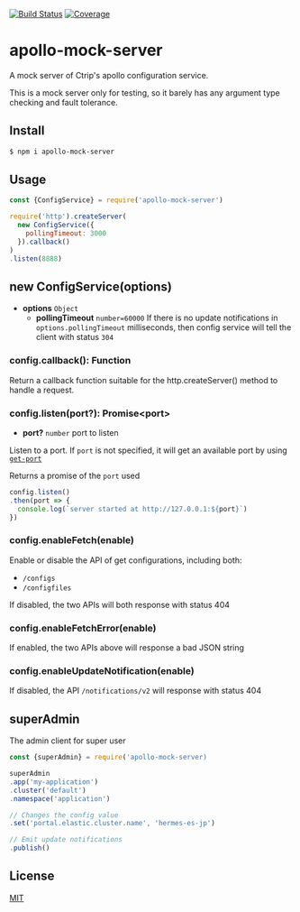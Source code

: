 [![Build Status](https://travis-ci.org/kaelzhang/apollo-mock-server.svg?branch=master)](https://travis-ci.org/kaelzhang/apollo-mock-server)
[![Coverage](https://codecov.io/gh/kaelzhang/apollo-mock-server/branch/master/graph/badge.svg)](https://codecov.io/gh/kaelzhang/apollo-mock-server)
<!-- optional appveyor tst
[![Windows Build Status](https://ci.appveyor.com/api/projects/status/github/kaelzhang/apollo-mock-server?branch=master&svg=true)](https://ci.appveyor.com/project/kaelzhang/apollo-mock-server)
-->
<!-- optional npm version
[![NPM version](https://badge.fury.io/js/apollo-mock-server.svg)](http://badge.fury.io/js/apollo-mock-server)
-->
<!-- optional npm downloads
[![npm module downloads per month](http://img.shields.io/npm/dm/apollo-mock-server.svg)](https://www.npmjs.org/package/apollo-mock-server)
-->
<!-- optional dependency status
[![Dependency Status](https://david-dm.org/kaelzhang/apollo-mock-server.svg)](https://david-dm.org/kaelzhang/apollo-mock-server)
-->

# apollo-mock-server

A mock server of Ctrip's apollo configuration service.

This is a mock server only for testing, so it barely has any argument type checking and fault tolerance.

## Install

```sh
$ npm i apollo-mock-server
```

## Usage

```js
const {ConfigService} = require('apollo-mock-server')

require('http').createServer(
  new ConfigService({
    pollingTimeout: 3000
  }).callback()
)
.listen(8888)
```

## new ConfigService(options)

- **options** `Object`
  - **pollingTimeout** `number=60000` If there is no update notifications in `options.pollingTimeout` milliseconds, then config service will tell the client with status `304`

### config.callback(): Function

Return a callback function suitable for the http.createServer() method to handle a request.

### config.listen(port?): Promise&lt;port&gt;

- **port?** `number` port to listen

Listen to a port. If `port` is not specified, it will get an available port by using [`get-port`](https://npmjs.org/package/get-port)

Returns a promise of the `port` used

```js
config.listen()
.then(port => {
  console.log(`server started at http://127.0.0.1:${port}`)
})
```

### config.enableFetch(enable)

Enable or disable the API of get configurations, including both:

- `/configs`
- `/configfiles`

If disabled, the two APIs will both response with status 404

### config.enableFetchError(enable)

If enabled, the two APIs above will response a bad JSON string

### config.enableUpdateNotification(enable)

If disabled, the API `/notifications/v2` will response with status 404

## superAdmin

The admin client for super user

```js
const {superAdmin} = require('apollo-mock-server)

superAdmin
.app('my-application')
.cluster('default')
.namespace('application')

// Changes the config value
.set('portal.elastic.cluster.name', 'hermes-es-jp')

// Emit update notifications
.publish()
```

## License

[MIT](LICENSE)
